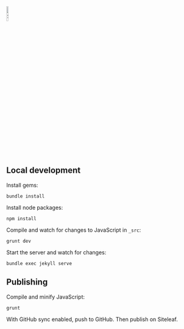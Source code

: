 <img alt="Siteleaf" src="https://learn.siteleaf.com/assets/images/logo.svg" width="10%">

## Local development

Install gems:

```
bundle install
```

Install node packages:

```
npm install
```

Compile and watch for changes to JavaScript in `_src`:

```
grunt dev
```

Start the server and watch for changes:

```
bundle exec jekyll serve
```


## Publishing

Compile and minify JavaScript:

```
grunt
```

With GitHub sync enabled, push to GitHub. Then publish on Siteleaf.
